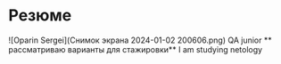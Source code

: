 # Резюме
![Oparin Sergei](Снимок экрана 2024-01-02 200606.png)
QA junior
** рассматриваю варианты для стажировки**
I am studying netology
